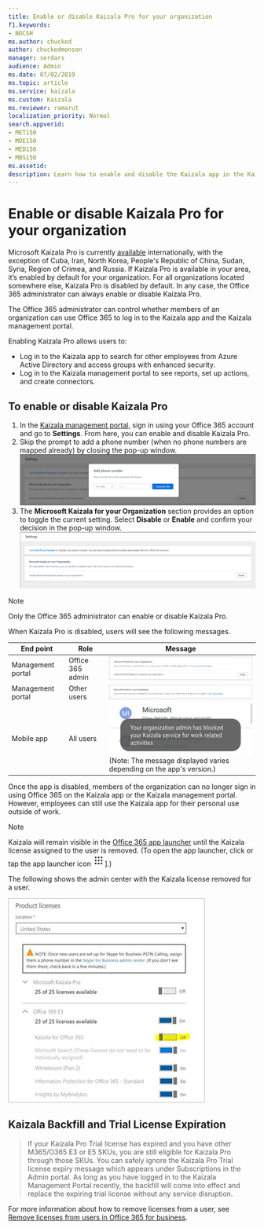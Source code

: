 ```yaml
---
title: Enable or disable Kaizala Pro for your organization
f1.keywords:
- NOCSH
ms.author: chucked
author: chuckedmonson
manager: serdars
audience: Admin
ms.date: 07/02/2019
ms.topic: article
ms.service: kaizala
ms.custom: Kaizala
ms.reviewer: ramarut
localization_priority: Normal
search.appverid:
- MET150
- MOE150
- MED150
- MBS150
ms.assetid: 
description: Learn how to enable and disable the Kaizala app in the Kaizala management portal.
---
```


# Enable or disable Kaizala Pro for your organization 

Microsoft Kaizala Pro is currently [available](regional-availability.md) internationally, with the exception of Cuba, Iran, North Korea, People's Republic of China, Sudan, Syria, Region of Crimea, and Russia. If Kaizala Pro is available in your area, it’s enabled by default for your organization. For all organizations located somewhere else, Kaizala Pro is disabled by default. In any case, the Office 365 administrator can always enable or disable Kaizala Pro. 

The Office 365 administrator can control whether members of an organization can use Office 365 to log in to the Kaizala app and the Kaizala management portal. 

Enabling Kaizala Pro allows users to:
- Log in to the Kaizala app to search for other employees from Azure Active Directory and access groups with enhanced security.
- Log in to the Kaizala management portal to see reports, set up actions, and create connectors.
 
## To enable or disable Kaizala Pro

1. In the [Kaizala management portal](https://manage.kaiza.la/), sign in using your Office 365 account and go to **Settings**. From here, you can enable and disable Kaizala Pro.
2. Skip the prompt to add a phone number (when no phone numbers are mapped already) by closing the pop-up window.
![Prompt to add phone number in Kaizala management portal](media/prompt-to-add-phone-number.png)
3. The **Microsoft Kaizala for your Organization** section provides an option to toggle the current setting. Select **Disable** or **Enable** and confirm your decision in the pop-up window. 
![Enable or disable Kaizala from the Settings page in Kaizala management portal](media/enable-disable-kaizala-from-settings-page.png)
> [!NOTE]
> Only the Office 365 administrator can enable or disable Kaizala Pro.

When Kaizala Pro is disabled, users will see the following messages.

|End point  |Role |Message  |
|---------|---------|---------|
|Management portal  |Office 365 admin    |![Message - Microsoft Kaizala Pro is disabled for your organization. Enable to allow login with work account.](media/disabled-message-tenant-admin-portal.png)   |
|Management portal  |Other users        |![Message - Login with work account is disabled for your organization. Contact your Office 365 administrator to enable Kaizala Pro.](media/disabled-message-other-admins-portal.png)   |
|Mobile app     |All users        |![Message on an app user's device that Kaizala is disabled.](media/disabled-message-users-app.jpg)  <br>(Note: The message displayed varies depending on the app's version.)       |

Once the app is disabled, members of the organization can no longer sign in using Office 365 on the Kaizala app or the Kaizala management portal. However, employees can still use the Kaizala app for their personal use outside of work.

> [!NOTE]
> Kaizala will remain visible in the [Office 365 app launcher](https://support.office.com/article/meet-the-office-365-app-launcher-79f12104-6fed-442f-96a0-eb089a3f476a) until the Kaizala license assigned to the user is removed. (To open the app launcher, click or tap the app launcher icon ![Image of app launcher icon.](media/app-launcher-icon.png)].)

The following shows the admin center with the Kaizala license removed for a user.

![Screenshot of admin center with Kaizala license removed.](media/enable-kaizala-in-admin-center.png)

## Kaizala Backfill and Trial License Expiration
> If your Kaizala Pro Trial license has expired and you have other M365/O365 E3 or E5 SKUs, you are still eligible for Kaizala Pro through those SKUs. You can safely ignore the Kaizala Pro Trial license expiry message which appears under Subscriptions in the Admin portal. As long as you have logged in to the Kaizala Management Portal recently, the backfill will come into effect and replace the expiring trial license without any service disruption.

For more information about how to remove licenses from a user, see [Remove licenses from users in Office 365 for business](/office365/admin/subscriptions-and-billing/remove-licenses-from-users?view=o365-worldwide).